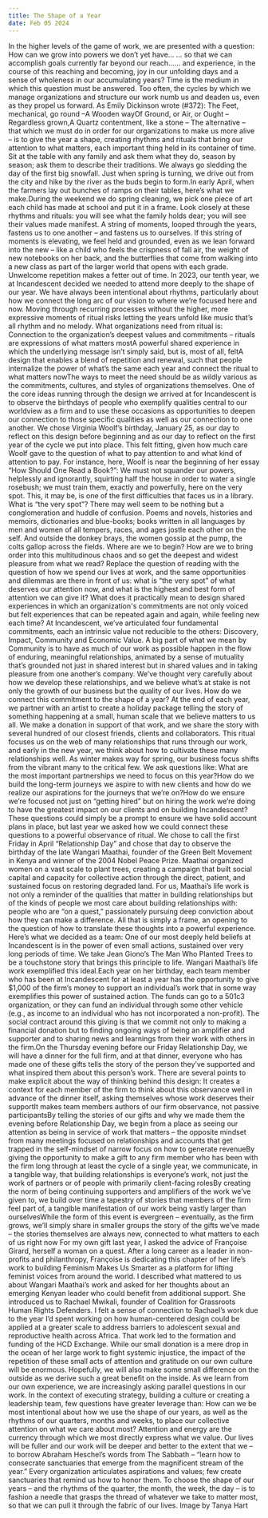 ```yaml
---
title: The Shape of a Year
date: Feb 05 2024
---
```


In the higher levels of the game of work, we are presented with a question: How can we grow into powers we don’t yet have... … so that we can accomplish goals currently far beyond our reach…… and experience, in the course of this reaching and becoming, joy in our unfolding days and a sense of wholeness in our accumulating years? Time is the medium in which this question must be answered. Too often, the cycles by which we manage organizations and structure our work numb us and deaden us, even as they propel us forward. As Emily Dickinson wrote (#372): The Feet, mechanical, go round –A Wooden wayOf Ground, or Air, or Ought –Regardless grown,A Quartz contentment, like a stone – The alternative – that which we must do in order for our organizations to make us more alive – is to give the year a shape, creating rhythms and rituals that bring our attention to what matters, each important thing held in its container of time. Sit at the table with any family and ask them what they do, season by season; ask them to describe their traditions. We always go sledding the day of the first big snowfall. Just when spring is turning, we drive out from the city and hike by the river as the buds begin to form.In early April, when the farmers lay out bunches of ramps on their tables, here’s what we make.During the weekend we do spring cleaning, we pick one piece of art each child has made at school and put it in a frame. Look closely at these rhythms and rituals: you will see what the family holds dear; you will see their values made manifest. A string of moments, looped through the years, fastens us to one another – and fastens us to ourselves. If this string of moments is elevating, we feel held and grounded, even as we lean forward into the new – like a child who feels the crispness of fall air, the weight of new notebooks on her back, and the butterflies that come from walking into a new class as part of the larger world that opens with each grade. Unwelcome repetition makes a fetter out of time. In 2023, our tenth year, we at Incandescent decided we needed to attend more deeply to the shape of our year. We have always been intentional about rhythms, particularly about how we connect the long arc of our vision to where we’re focused here and now. Moving through recurring processes without the higher, more expressive moments of ritual risks letting the years unfold like music that’s all rhythm and no melody. What organizations need from ritual is: Connection to the organization’s deepest values and commitments – rituals are expressions of what matters mostA powerful shared experience in which the underlying message isn’t simply said, but is, most of all, feltA design that enables a blend of repetition and renewal, such that people internalize the power of what’s the same each year and connect the ritual to what matters nowThe ways to meet the need should be as wildly various as the commitments, cultures, and styles of organizations themselves. One of the core ideas running through the design we arrived at for Incandescent is to observe the birthdays of people who exemplify qualities central to our worldview as a firm and to use these occasions as opportunities to deepen our connection to those specific qualities as well as our connection to one another. We chose Virginia Woolf’s birthday, January 25, as our day to reflect on this design before beginning and as our day to reflect on the first year of the cycle we put into place. This felt fitting, given how much care Woolf gave to the question of what to pay attention to and what kind of attention to pay. For instance, here, Woolf is near the beginning of her essay “How Should One Read a Book?”: We must not squander our powers, helplessly and ignorantly, squirting half the house in order to water a single rosebush; we must train them, exactly and powerfully, here on the very spot. This, it may be, is one of the first difficulties that faces us in a library. What is “the very spot”? There may well seem to be nothing but a conglomeration and huddle of confusion. Poems and novels, histories and memoirs, dictionaries and blue-books; books written in all languages by men and women of all tempers, races, and ages jostle each other on the self. And outside the donkey brays, the women gossip at the pump, the colts gallop across the fields. Where are we to begin? How are we to bring order into this multitudinous chaos and so get the deepest and widest pleasure from what we read? Replace the question of reading with the question of how we spend our lives at work, and the same opportunities and dilemmas are there in front of us: what is “the very spot” of what deserves our attention now, and what is the highest and best form of attention we can give it? What does it practically mean to design shared experiences in which an organization's commitments are not only voiced but felt experiences that can be repeated again and again, while feeling new each time? At Incandescent, we’ve articulated four fundamental commitments, each an intrinsic value not reducible to the others: Discovery, Impact, Community and Economic Value. A big part of what we mean by Community is to have as much of our work as possible happen in the flow of enduring, meaningful relationships, animated by a sense of mutuality that’s grounded not just in shared interest but in shared values and in taking pleasure from one another’s company. We’ve thought very carefully about how we develop these relationships, and we believe what’s at stake is not only the growth of our business but the quality of our lives. How do we connect this commitment to the shape of a year? At the end of each year, we partner with an artist to create a holiday package telling the story of something happening at a small, human scale that we believe matters to us all. We make a donation in support of that work, and we share the story with several hundred of our closest friends, clients and collaborators. This ritual focuses us on the web of many relationships that runs through our work, and early in the new year, we think about how to cultivate these many relationships well. As winter makes way for spring, our business focus shifts from the vibrant many to the critical few. We ask questions like: What are the most important partnerships we need to focus on this year?How do we build the long-term journeys we aspire to with new clients and how do we realize our aspirations for the journeys that we’re on?How do we ensure we’re focused not just on “getting hired” but on hiring the work we’re doing to have the greatest impact on our clients and on building Incandescent? These questions could simply be a prompt to ensure we have solid account plans in place, but last year we asked how we could connect these questions to a powerful observance of ritual. We chose to call the first Friday in April “Relationship Day” and chose that day to observe the birthday of the late Wangari Maathai, founder of the Green Belt Movement in Kenya and winner of the 2004 Nobel Peace Prize. Maathai organized women on a vast scale to plant trees, creating a campaign that built social capital and capacity for collective action through the direct, patient, and sustained focus on restoring degraded land. For us, Maathai’s life work is not only a reminder of the qualities that matter in building relationships but of the kinds of people we most care about building relationships with: people who are “on a quest,” passionately pursuing deep conviction about how they can make a difference. All that is simply a frame, an opening to the question of how to translate these thoughts into a powerful experience. Here’s what we decided as a team: One of our most deeply held beliefs at Incandescent is in the power of even small actions, sustained over very long periods of time. We take Jean Giono’s The Man Who Planted Trees to be a touchstone story that brings this principle to life. Wangari Maathai’s life work exemplified this ideal.Each year on her birthday, each team member who has been at Incandescent for at least a year has the opportunity to give $1,000 of the firm’s money to support an individual’s work that in some way exemplifies this power of sustained action. The funds can go to a 501c3 organization, or they can fund an individual through some other vehicle (e.g., as income to an individual who has not incorporated a non-profit). The social contract around this giving is that we commit not only to making a financial donation but to finding ongoing ways of being an amplifier and supporter and to sharing news and learnings from their work with others in the firm.On the Thursday evening before our Friday Relationship Day, we will have a dinner for the full firm, and at that dinner, everyone who has made one of these gifts tells the story of the person they’ve supported and what inspired them about this person’s work. There are several points to make explicit about the way of thinking behind this design: It creates a context for each member of the firm to think about this observance well in advance of the dinner itself, asking themselves whose work deserves their supportIt makes team members authors of our firm observance, not passive participantsBy telling the stories of our gifts and why we made them the evening before Relationship Day, we begin from a place as seeing our attention as being in service of work that matters – the opposite mindset from many meetings focused on relationships and accounts that get trapped in the self-mindset of narrow focus on how to generate revenueBy giving the opportunity to make a gift to any firm member who has been with the firm long through at least the cycle of a single year, we communicate, in a tangible way, that building relationships is everyone’s work, not just the work of partners or of people with primarily client-facing rolesBy creating the norm of being continuing supporters and amplifiers of the work we’ve given to, we build over time a tapestry of stories that members of the firm feel part of, a tangible manifestation of our work being vastly larger than ourselvesWhile the form of this event is evergreen – eventually, as the firm grows, we’ll simply share in smaller groups the story of the gifts we’ve made – the stories themselves are always new, connected to what matters to each of us right now For my own gift last year, I asked the advice of Françoise Girard, herself a woman on a quest. After a long career as a leader in non-profits and philanthropy, Françoise is dedicating this chapter of her life’s work to building Feminism Makes Us Smarter as a platform for lifting feminist voices from around the world. I described what mattered to us about Wangari Maathai’s work and asked for her thoughts about an emerging Kenyan leader who could benefit from additional support. She introduced us to Rachael Mwikali, founder of Coalition for Grassroots Human Rights Defenders. I felt a sense of connection to Rachael’s work due to the year I’d spent working on how human-centered design could be applied at a greater scale to address barriers to adolescent sexual and reproductive health across Africa. That work led to the formation and funding of the HCD Exchange. While our small donation is a mere drop in the ocean of her large work to fight systemic injustice, the impact of the repetition of these small acts of attention and gratitude on our own culture will be enormous. Hopefully, we will also make some small difference on the outside as we derive such a great benefit on the inside. As we learn from our own experience, we are increasingly asking parallel questions in our work. In the context of executing strategy, building a culture or creating a leadership team, few questions have greater leverage than: How can we be most intentional about how we use the shape of our years, as well as the rhythms of our quarters, months and weeks, to place our collective attention on what we care about most? Attention and energy are the currency through which we most directly express what we value. Our lives will be fuller and our work will be deeper and better to the extent that we – to borrow Abraham Heschel’s words from The Sabbath – “learn how to consecrate sanctuaries that emerge from the magnificent stream of the year.” Every organization articulates aspirations and values; few create sanctuaries that remind us how to honor them. To choose the shape of our years – and the rhythms of the quarter, the month, the week, the day – is to fashion a needle that grasps the thread of whatever we take to matter most, so that we can pull it through the fabric of our lives. Image by Tanya Hart
